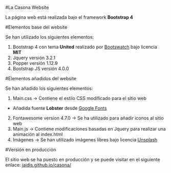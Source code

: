 #La Casona Website

La página web está realizada bajo el framework **Bootstrap 4**

#Elementos base del website

Se han utilizado los siguientes elementos:

1. Bootstrap 4 con tema **United** realizado por [Bootswatch](https://bootswatch.com/united/) bajo licencia **MIT**
2. Jquery versión 3.2.1
3. Popper versión 1.12.9
4. Bootstrap JS versión 4.0.0

#Elementos añadidos del website

Se han añadido los siguientes elementos:

1. Main.css -> Contiene el estilo CSS modificado para el sitio web
  * Añadida fuente **Lobster** desde [Google Fonts](https://fonts.google.com/specimen/Lobster)
2. Fontawesome version 4.7.0 -> Se ha utilizado para añadir iconos al sitio web
3. Main.js -> Contiene modificaciones basadas en Jquery para realizar una animación al index.html
4. Imágenes -> Se han utilizado imágenes libres bajo licencia [Unsplash](https://unsplash.com/license)

#Versión en producción

El sitio web se ha puesto en producción y se puede visitar en el siguiente enlace: [jaidis.github.io/casona/](jaidis.github.io/casona/)
